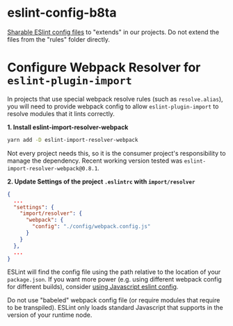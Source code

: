 # eslint-config-b8ta

[Sharable ESlint config files](http://eslint.org/docs/developer-guide/shareable-configs) to "extends" in our projects. Do not extend the files from the "rules" folder directly.

# Configure Webpack Resolver for `eslint-plugin-import`

In projects that use special webpack resolve rules (such as `resolve.alias`), you will need to provide webpack config to allow `eslint-plugin-import` to resolve modules that it lints correctly.

**1. Install eslint-import-resolver-webpack**

```bash
yarn add -D eslint-import-resolver-webpack
```

Not every project needs this, so it is the consumer project's responsibility to manage the dependency. Recent working version tested was `eslint-import-resolver-webpack@0.8.1`.

**2. Update Settings of the project `.eslintrc` with `import/resolver`**

```json
{
  ...
  "settings": {
    "import/resolver": {
      "webpack": {
        "config": "./config/webpack.config.js"
      }
    }
  },
  ...
}
```

ESLint will find the config file using the path relative to the location of your `package.json`. If you want more power (e.g. using different webpack config for different builds), consider [using Javascript eslint config](http://eslint.org/docs/user-guide/configuring).

Do not use "babeled" webpack config file (or require modules that require to be transpiled). ESLint only loads standard Javascript that supports in the version of your runtime node.
